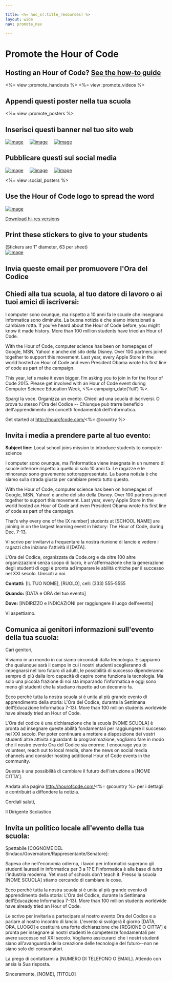```yaml
---

title: <%= hoc_s(:title_resources) %>
layout: wide
nav: promote_nav

---
```


<link rel="stylesheet" type="text/css" href="/css/promote-page.css" />
</link>

# Promote the Hour of Code

## Hosting an Hour of Code? [See the how-to guide](<%= resolve_url('/how-to') %>)

<%= view :promote_handouts %> <%= view :promote_videos %>

<a id="posters"></a>

## Appendi questi poster nella tua scuola

<%= view :promote_posters %>

<a id="banners"></a>

## Inserisci questi banner nel tuo sito web

[![image](/images/fit-250/banner1.jpg)](/images/banner1.jpg)&nbsp;&nbsp;&nbsp;&nbsp; [![image](/images/fit-250/banner3.jpg)](/images/banner3.jpg)&nbsp;&nbsp;&nbsp;&nbsp; [![image](/images/fit-500/banner5.jpg)](/images/banner5.jpg)&nbsp;&nbsp;&nbsp;&nbsp;

<a id="social"></a>

## Pubblicare questi sui social media

[![image](/images/fit-250/social-1.jpg)](/images/social-1.jpg)&nbsp;&nbsp;&nbsp;&nbsp; [![image](/images/fit-250/social-2.jpg)](/images/social-2.jpg)&nbsp;&nbsp;&nbsp;&nbsp; [![image](/images/fit-250/social-3.jpg)](/images/social-3.jpg)&nbsp;&nbsp;&nbsp;&nbsp;

<%= view :social_posters %>

<a id="logo"></a>

## Use the Hour of Code logo to spread the word

[![image](<%= localized_image('/images/fit-200/hour-of-code-logo.png') %>)](<%= localized_image('/images/hour-of-code-logo.png') %>)

[Download hi-res versions](http://images.code.org/share/hour-of-code-logo.zip)

<a id="stickers"></a>

## Print these stickers to give to your students

(Stickers are 1" diameter, 63 per sheet)  
[![image](/images/fit-250/hour-of-code-stickers.png)](/images/hour-of-code-stickers.pdf)

<a id="sample-emails"></a>

## Invia queste email per promuovere l'Ora del Codice

<a id="email"></a>

## Chiedi alla tua scuola, al tuo datore di lavoro o ai tuoi amici di iscriversi:

I computer sono ovunque, ma rispetto a 10 anni fa le scuole che insegnano informatica sono diminuite. La buona notizia è che siamo intenzionati a cambiare rotta. If you've heard about the Hour of Code before, you might know it made history. More than 100 million students have tried an Hour of Code.

With the Hour of Code, computer science has been on homepages of Google, MSN, Yahoo! e anche del sito della Disney. Over 100 partners joined together to support this movement. Last year, every Apple Store in the world hosted an Hour of Code and even President Obama wrote his first line of code as part of the campaign.

This year, let's make it even bigger. I’m asking you to join in for the Hour of Code 2015. Please get involved with an Hour of Code event during Computer Science Education Week, <%= campaign_date('full') %>.

Spargi la voce. Organizza un evento. Chiedi ad una scuola di iscriversi. O prova tu stesso l'Ora del Codice -- Chiunque può trarre beneficio dell'apprendimento dei concetti fondamentali dell'informatica.

Get started at http://hourofcode.com/<%= @country %>

<a id="media-pitch"></a>

## Invita i media a prendere parte al tuo evento:

**Subject line:** Local school joins mission to introduce students to computer science

I computer sono ovunque, ma l'informatica viene insegnata in un numero di scuole inferiore rispetto a quello di solo 10 anni fa. Le ragazze e le minoranze sono gravemente sottorappresentate. La buona notizia è che siamo sulla strada giusta per cambiare presto tutto questo.

With the Hour of Code, computer science has been on homepages of Google, MSN, Yahoo! e anche del sito della Disney. Over 100 partners joined together to support this movement. Last year, every Apple Store in the world hosted an Hour of Code and even President Obama wrote his first line of code as part of the campaign.

That’s why every one of the [X number] students at [SCHOOL NAME] are joining in on the largest learning event in history: The Hour of Code, during Dec. 7-13.

Vi scrivo per invitarvi a frequentare la nostra riunione di lancio e vedere i ragazzi che iniziano l'attività il [DATA].

L'Ora del Codice, organizzata da Code.org e da oltre 100 altre organizzazioni senza scopo di lucro, è un'affermazione che la generazione degli studenti di oggi è pronta ad imparare le abilità critiche per il successo nel XXI secolo. Unisciti a noi.

**Contatti:** [IL TUO NOME], [RUOLO], cell: (333) 555-5555

**Quando:** [DATA e ORA del tuo evento]

**Dove:** [INDIRIZZO e INDICAZIONI per raggiungere il luogo dell'evento]

Vi aspettiamo.

<a id="parents"></a>

## Comunica ai genitori informazioni sull'evento della tua scuola:

Cari genitori,

Viviamo in un mondo in cui siamo circondati dalla tecnologia. E sappiamo che qualunque sarà il campo in cui i nostri studenti sceglieranno di impegnarsi nel loro futuro di adulti, le possibilità di successo dipenderanno sempre di più dalla loro capacità di capire come funziona la tecnologia. Ma solo una piccola frazione di noi sta imparando l'informatica e oggi sono meno gli studenti che la studiano rispetto ad un decennio fa.

Ecco perché tutta la nostra scuola si è unita al più grande evento di apprendimento della storia: L'Ora del Codice, durante la Settimana dell'Educazione Informatica 7-13). More than 100 million students worldwide have already tried an Hour of Code.

L'Ora del codice è una dichiarazione che la scuola [NOME SCUOLA] è pronta ad insegnare queste abilità fondamentali per raggiungere il successo nel XXI secolo. Per poter continuare a mettere a disposizione dei vostri studenti altre attività riguardanti la programmazione, vogliamo fare in modo che il nostro evento Ora del Codice sia enorme. I encourage you to volunteer, reach out to local media, share the news on social media channels and consider hosting additional Hour of Code events in the community.

Questa è una possibilità di cambiare il futuro dell'istruzione a [NOME CITTA'].

Andata alla pagina http://hourofcode.com/<%= @country %> per i dettagli e contribuirt a diffondere la notizia.

Cordiali saluti,

Il Dirigente Scolastico

<a id="politicians"></a>

## Invita un politico locale all'evento della tua scuola:

Spettabile [COGNOME DEL Sindaco/Governatore/Rappresentante/Senatore]:

Sapeva che nell'economia odierna, i lavori per informatici superano gli studenti laureati in informatica per 3 a 1? E l'informatica è alla base di *tutta* l'industria moderna. Yet most of schools don’t teach it. Presso la scuola [NOME SCUOLA] stiamo cercando di cambiare le cose.

Ecco perché tutta la nostra scuola si è unita al più grande evento di apprendimento della storia: L'Ora del Codice, durante la Settimana dell'Educazione Informatica 7-13). More than 100 million students worldwide have already tried an Hour of Code.

Le scrivo per invitarla a partecipare al nostro evento Ora del Codice e a parlare al nostro incontro di lancio. L'evento si svolgerà il giorno [DATA, ORA, LUOGO] e costituirà una forte dichiarazione che [REGIONE O CITTA'] è pronta per insegnare ai nostri studenti le competenze fondamentali per avere successo nel XXI secolo. Vogliamo assicurarci che i nostri studenti siano all'avanguardia della creazione delle tecnologie del futuro--non ne siano solo dei consumatori.

La prego di contattarmi a [NUMERO DI TELEFONO O EMAIL]. Attendo con ansia la Sua risposta.

Sinceramente, [NOME], [TITOLO]

